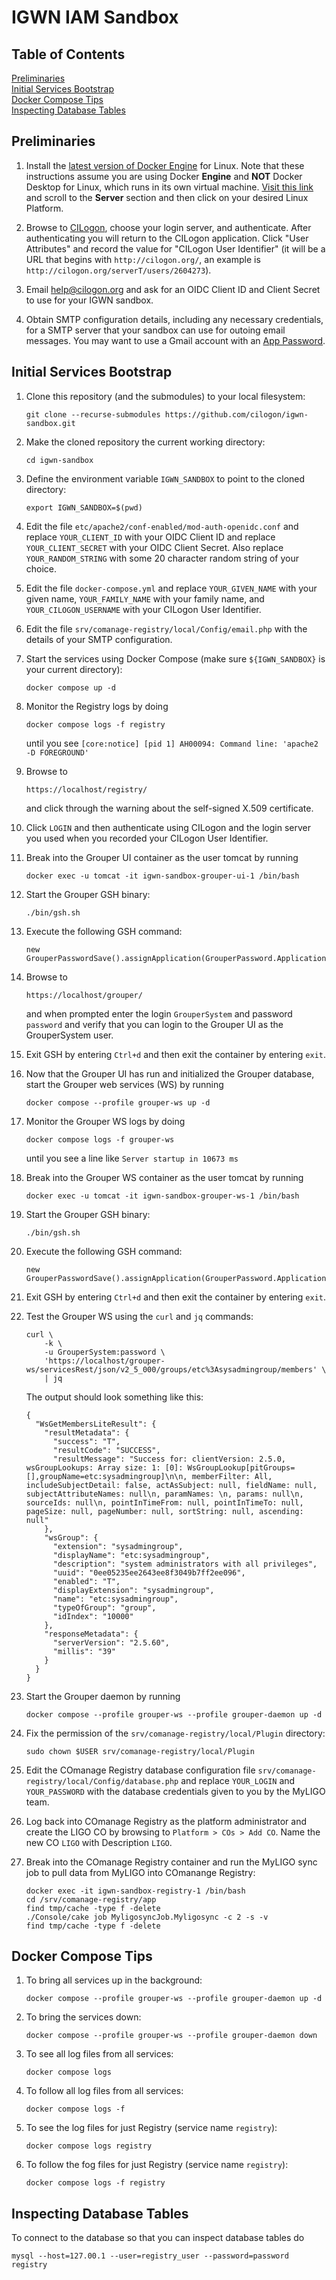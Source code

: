 # IGWN IAM Sandbox

## Table of Contents
[Preliminaries](#preliminaries)  
[Initial Services Bootstrap](#bootstrap)  
[Docker Compose Tips](#composetips)  
[Inspecting Database Tables](#databasetables)  

<a name="preliminaries"></a>
## Preliminaries

1. Install the [latest version of Docker Engine](https://docs.docker.com/engine/install/) 
for Linux. Note that these instructions assume you are using Docker **Engine** and
**NOT** Docker Desktop for Linux, which runs in its own virtual machine.
[Visit this link](https://docs.docker.com/engine/install/) and scroll to the **Server** section
and then click on your desired Linux Platform.

1. Browse to [CILogon](https://cilogon.org), choose your login server, and authenticate.
After authenticating you will return to the CILogon application. Click "User Attributes" and
record the value for "CILogon User Identifier" (it will be a URL that begins with `http://cilogon.org/`, an
example is `http://cilogon.org/serverT/users/2604273`). 

1. Email [help@cilogon.org](mailto:help@cilogon.org) and ask for an OIDC Client ID and Client Secret
to use for your IGWN sandbox.

1. Obtain SMTP configuration details, including any necessary credentials, for a SMTP server that your
sandbox can use for outoing email messages. You may want to use a Gmail account with 
an [App Password](https://support.google.com/mail/answer/185833?hl=en).

<a name="bootstrap"></a>
## Initial Services Bootstrap

1. Clone this repository (and the submodules) to your local filesystem:

    ```
    git clone --recurse-submodules https://github.com/cilogon/igwn-sandbox.git
    ```

1. Make the cloned repository the current working directory:

    ```
    cd igwn-sandbox
    ```

1. Define the environment variable `IGWN_SANDBOX` to point to the 
cloned directory:

    ```
    export IGWN_SANDBOX=$(pwd)
    ```

1. Edit the file `etc/apache2/conf-enabled/mod-auth-openidc.conf` and replace `YOUR_CLIENT_ID` with your OIDC Client
   ID and replace `YOUR_CLIENT_SECRET` with your OIDC Client Secret. Also replace `YOUR_RANDOM_STRING` with some 20
   character random string of your choice.

1. Edit the file `docker-compose.yml` and replace `YOUR_GIVEN_NAME` with your given name, `YOUR_FAMILY_NAME` with
   your family name, and `YOUR_CILOGON_USERNAME` with your CILogon User Identifier.

1. Edit the file `srv/comanage-registry/local/Config/email.php` with the details of your SMTP configuration.

1. Start the services using Docker Compose (make sure `${IGWN_SANDBOX}` is your current directory):
    ```
    docker compose up -d
    ```

1. Monitor the Registry logs by doing

    ```
    docker compose logs -f registry
    ```

    until you see `[core:notice] [pid 1] AH00094: Command line: 'apache2 -D FOREGROUND'`

1. Browse to

    ```
    https://localhost/registry/
    ```

    and click through the warning about the self-signed X.509 certificate.

1. Click `LOGIN` and then authenticate using CILogon and the login server you used when you recorded
   your CILogon User Identifier.

1. Break into the Grouper UI container as the user tomcat by running

    ```
    docker exec -u tomcat -it igwn-sandbox-grouper-ui-1 /bin/bash
    ```

1. Start the Grouper GSH binary:

    ```
    ./bin/gsh.sh
    ```

1. Execute the following GSH command:

    ```
    new GrouperPasswordSave().assignApplication(GrouperPassword.Application.UI).assignUsername("GrouperSystem").assignPassword("password").save();
    ```

1. Browse to 

    ```
    https://localhost/grouper/
    ```

    and when prompted enter the login `GrouperSystem` and password `password` and verify that you can
    login to the Grouper UI as the GrouperSystem user.

1. Exit GSH by entering `Ctrl+d` and then exit the container by entering `exit`.

1. Now that the Grouper UI has run and initialized the Grouper database, start the Grouper web services (WS) by running

    ```
    docker compose --profile grouper-ws up -d
    ```

1. Monitor the Grouper WS logs by doing

    ```
    docker compose logs -f grouper-ws
    ```

    until you see a line like `Server startup in 10673 ms`

1. Break into the Grouper WS container as the user tomcat by running

    ```
    docker exec -u tomcat -it igwn-sandbox-grouper-ws-1 /bin/bash
    ```

1. Start the Grouper GSH binary:

    ```
    ./bin/gsh.sh
    ```

1. Execute the following GSH command:

    ```
    new GrouperPasswordSave().assignApplication(GrouperPassword.Application.WS).assignUsername("GrouperSystem").assignPassword("password").save();
    ```

1. Exit GSH by entering `Ctrl+d` and then exit the container by entering `exit`.

1. Test the Grouper WS using the `curl` and `jq` commands:

    ```
    curl \
        -k \
        -u GrouperSystem:password \
        'https://localhost/grouper-ws/servicesRest/json/v2_5_000/groups/etc%3Asysadmingroup/members' \
        | jq
    ```

    The output should look something like this:

    ```
    {
      "WsGetMembersLiteResult": {
        "resultMetadata": {
          "success": "T",
          "resultCode": "SUCCESS",
          "resultMessage": "Success for: clientVersion: 2.5.0, wsGroupLookups: Array size: 1: [0]: WsGroupLookup[pitGroups=[],groupName=etc:sysadmingroup]\n\n, memberFilter: All, includeSubjectDetail: false, actAsSubject: null, fieldName: null, subjectAttributeNames: null\n, paramNames: \n, params: null\n, sourceIds: null\n, pointInTimeFrom: null, pointInTimeTo: null, pageSize: null, pageNumber: null, sortString: null, ascending: null"
        },
        "wsGroup": {
          "extension": "sysadmingroup",
          "displayName": "etc:sysadmingroup",
          "description": "system administrators with all privileges",
          "uuid": "0ee05235ee2643ee8f3049b7ff2ee096",
          "enabled": "T",
          "displayExtension": "sysadmingroup",
          "name": "etc:sysadmingroup",
          "typeOfGroup": "group",
          "idIndex": "10000"
        },
        "responseMetadata": {
          "serverVersion": "2.5.60",
          "millis": "39"
        }
      }
    }
    ```

1. Start the Grouper daemon by running

    ```
    docker compose --profile grouper-ws --profile grouper-daemon up -d
    ```

1. Fix the permission of the `srv/comanage-registry/local/Plugin` directory:

    ```
    sudo chown $USER srv/comanage-registry/local/Plugin
    ```

1. Edit the COmanage Registry database configuration file `srv/comanage-registry/local/Config/database.php` and replace
`YOUR_LOGIN` and `YOUR_PASSWORD` with the database credentials given to you by the MyLIGO team.

1. Log back into COmanage Registry as the platform administrator and create the LIGO CO by browsing to
`Platform > COs > Add CO`. Name the new CO `LIGO` with Description `LIGO`.

1. Break into the COmanage Registry container and run the MyLIGO sync job to pull data from MyLIGO into COmanange Registry:
    ```
    docker exec -it igwn-sandbox-registry-1 /bin/bash
    cd /srv/comanage-registry/app
    find tmp/cache -type f -delete
    ./Console/cake job MyligosyncJob.Myligosync -c 2 -s -v
    find tmp/cache -type f -delete
    ```

<a name="composetips"></a>
## Docker Compose Tips

1. To bring all services up in the background:

    ```
    docker compose --profile grouper-ws --profile grouper-daemon up -d
    ```

1. To bring the services down:

    ```
    docker compose --profile grouper-ws --profile grouper-daemon down
    ```

1. To see all log files from all services:

    ```
    docker compose logs
    ```

1. To follow all log files from all services:

    ```
    docker compose logs -f
    ```

1. To see the log files for just Registry (service name `registry`):

    ```
    docker compose logs registry
    ```

1. To follow the fog files for just Registry (service name `registry`):

    ```
    docker compose logs -f registry
    ```

<a name="databasetables"></a>
## Inspecting Database Tables

To connect to the database so that you can inspect database tables do

```
mysql --host=127.00.1 --user=registry_user --password=password registry
```




